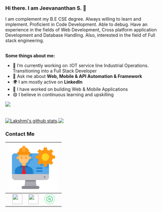### Hi there. I am Jeevananthan S. 👋

I am complement my B.E CSE degree. Always willing to learn and implement. Proficient in Code Development. Able to debug. Have an experience in the fields of Web Development, Cross platform application  Development and Database Handling. Also, interested in the field of Full stack engineering. <br /><br />

**Some things about me:**
- 🔭 I’m currently working on :IOT service line Industrial Operations. Transitioning into a Full Stack Developer
- 💬 Ask me about **Web, Mobile & API Automation & Framework** 
- 🌍 I am mostly active on **LinkedIn**
- 💬 I have worked on building Web & Mobile Applications
- 😄 I believe in continuous learning and upskilling<br>


![](https://visitor-badge.glitch.me/badge?page_id=Jeevananthan-23)

<br/>

<a href="https://github.com/Jeevananthan-23">
  <img align="center" src="https://github-readme-stats.anuraghazra1.vercel.app/api?username=Jeevananthan-23&show_icons=true&count_private=true&hide_border=true&theme=tokyonight" alt="Lakshmi's github stats" />
</a>
<a href="https://github.com/LakshminarayananG">
    <img align="center" src="https://github-readme-stats.vercel.app/api/top-langs/?username=Jeevananthan-23&layout=compact&hide_border=true&hide=Jupyter%20Notebook ,html,Tex&langs_count=8&theme=tokyonight" />
</a>


### Contact Me
|  <a href="https://github.com/Jeevananthan-23/"><img src="https://github.com/rkasale28/rkasale28/blob/master/icons/engineer.png" width="150px" height="150px" /></a> |
|:---------------------------------------------------------------------------------------------------------------------------------------: |
|&nbsp; &nbsp; <a href="https://www.linkedin.com/in/jeevananthan-s/"><img src="https://i.ibb.co/Kx2GSrT/linkedin.png" width="32px" height="32px"></a> &nbsp; &nbsp; <a href="https://github.com/Jeevananthan-23/"><img src="https://cdn.iconscout.com/icon/free/png-256/github-108-438008.png" width="32px" height="32px"></a> &nbsp; &nbsp; <a href="https://www.hackerrank.com/Jeevananthan23"><img src="https://github.com/rkasale28/rkasale28/blob/master/icons/icons8-hackerrank-512.png" width="32px" height="32px"></a> &nbsp; &nbsp; |
